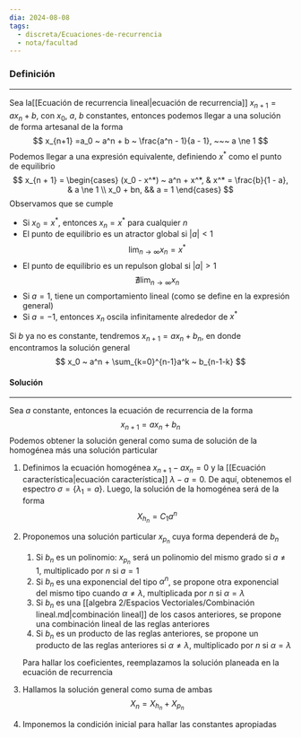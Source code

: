```yaml
---
dia: 2024-08-08
tags:
  - discreta/Ecuaciones-de-recurrencia
  - nota/facultad
---
```

### Definición
---
Sea la[[Ecuación de recurrencia lineal|ecuación de recurrencia]] $x_{n+1} = ax_n + b$, con $x_0$, $a$, $b$ constantes, entonces podemos llegar a una solución de forma artesanal de la forma $$ x_{n+1} =a_0 ~ a^n + b ~ \frac{a^n - 1}{a - 1}, ~~~ a \ne 1 $$
Podemos llegar a una expresión equivalente, definiendo $x^*$ como el punto de equilibrio $$ x_{n + 1} = \begin{cases} 
    (x_0 - x^*) ~ a^n + x^*, & x^* = \frac{b}{1 - a}, & a \ne 1 \\
    x_0 + bn, && a = 1
\end{cases} $$Observamos que se cumple
- Si $x_0 = x^*$, entonces $x_n = x^*$ para cualquier $n$
- El punto de equilibrio es un atractor global si $|a| < 1$ $$ \lim_{n \to \infty} x_n = x^* $$
- El punto de equilibrio es un repulson global si $|a| > 1$ $$ \nexists\lim_{n \to \infty} x_n $$
- Si $a = 1$, tiene un comportamiento lineal (como se define en la expresión general)
- Si $a = -1$, entonces $x_n$ oscila infinitamente alrededor de $x^*$

Si $b$ ya no es constante, tendremos $x_{n+1} = ax_{n} + b_n$, en donde encontramos la solución general $$ x_0 ~ a^n + \sum_{k=0}^{n-1}a^k ~ b_{n-1-k} $$

#### Solución
---
Sea $a$ constante, entonces la ecuación de recurrencia de la forma $$ x_{n + 1}= ax_n + b_n $$
Podemos obtener la solución general como suma de solución de la homogénea más una solución particular

1. Definimos la ecuación homogénea $x_{n+1} - ax_n = 0$ y la [[Ecuación característica|ecuación característica]] $\lambda -a = 0$. De aquí, obtenemos el espectro $\sigma = \{\lambda_1 = a\}$. Luego, la solución de la homogénea será de la forma $$ X_{h_n} = C_1a^n $$
2. Proponemos una solución particular $x_{p_n}$ cuya forma dependerá de $b_n$
	1. Si $b_n$ es un polinomio: $x_{p_n}$ será un polinomio del mismo grado si $a \neq 1$, multiplicado por $n$ si $a = 1$
	2. Si $b_n$ es una exponencial del tipo $\alpha^n$, se propone otra exponencial del mismo tipo cuando $\alpha \neq \lambda$, multiplicada por $n$ si $\alpha = \lambda$
	3. Si $b_n$ es una [[algebra 2/Espacios Vectoriales/Combinación lineal.md|combinación lineal]] de los casos anteriores, se propone una combinación lineal de las reglas anteriores
	4. Si $b_n$ es un producto de las reglas anteriores, se propone un producto de las reglas anteriores si $\alpha \neq \lambda$, multiplicado por $n$ si $\alpha = \lambda$

	Para hallar los coeficientes, reemplazamos la solución planeada en la ecuación de recurrencia
3. Hallamos la solución general como suma de ambas $$ X_n = X_{h_n} + X_{p_n} $$
4. Imponemos la condición inicial para hallar las constantes apropiadas